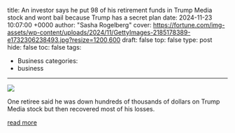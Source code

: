title: An investor says he put 98 of his retirement funds in Trump Media stock and wont bail because Trump has a secret plan
date: 2024-11-23 10:07:00 +0000
author: "Sasha Rogelberg"
cover: https://fortune.com/img-assets/wp-content/uploads/2024/11/GettyImages-2185178389-e1732306238493.jpg?resize=1200,600
draft: false
top: false
type: post
hide: false
toc: false
tags:
  - Business
categories:
  - business
---

![](https://fortune.com/img-assets/wp-content/uploads/2024/11/GettyImages-2185178389-e1732306238493.jpg?resize=1200,600)

One retiree said he was down hundreds of thousands of dollars on Trump Media stock but then recovered most of his losses.

[read more](https://fortune.com/2024/11/23/trump-media-stock-djt-investor-retirement-funds-truth-social/)
